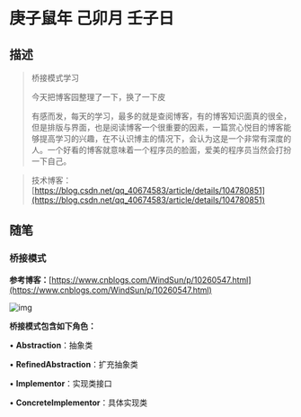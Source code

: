 # 庚子鼠年 己卯月 壬子日

## 描述

> 桥接模式学习
>
> 今天把博客园整理了一下，换了一下皮
>
> 有感而发，每天的学习，最多的就是查阅博客，有的博客知识面真的很全，但是排版与界面，也是阅读博客一个很重要的因素，一篇赏心悦目的博客能够提高学习的兴趣，在不认识博主的情况下，会认为这是一个非常有深度的人。一个好看的博客就意味着一个程序员的脸面，爱美的程序员当然会打扮一下自己。
>
> 



> 技术博客：[https://blog.csdn.net/qq_40674583/article/details/104780851](https://blog.csdn.net/qq_40674583/article/details/104780851)

## 随笔

### 桥接模式

**参考博客：**[https://www.cnblogs.com/WindSun/p/10260547.html](https://www.cnblogs.com/WindSun/p/10260547.html)

![img](https://img2018.cnblogs.com/blog/1475571/201901/1475571-20190112180526113-1204626425.png)

**桥接模式包含如下角色：**

  • **Abstraction**：抽象类

  • **RefinedAbstraction**：扩充抽象类

  • **Implementor**：实现类接口

  • **ConcreteImplementor**：具体实现类









